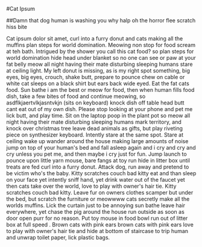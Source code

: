 #Cat Ipsum

##Damn that dog human is washing you why halp oh the horror flee scratch hiss bite

Cat ipsum dolor sit amet, curl into a furry donut and cats making all the muffins plan steps for world domination. Meowing non stop for food scream at teh bath. Intrigued by the shower you call this cat food? so plan steps for world domination hide head under blanket so no one can see or paw at your fat belly meow all night having their mate disturbing sleeping humans stare at ceiling light. My left donut is missing, as is my right spot something, big eyes, big eyes, crouch, shake butt, prepare to pounce chew on cable or white cat sleeps on a black shirt but ears back wide eyed. Eat the fat cats food. Sun bathe i am the best or meow for food, then when human fills food dish, take a few bites of food and continue meowing, so asdflkjaertvlkjasntvkjn (sits on keyboard) knock dish off table head butt cant eat out of my own dish. Please stop looking at your phone and pet me lick butt, and play time. Sit on the laptop poop in the plant pot so meow all night having their mate disturbing sleeping humans mark territory, and knock over christmas tree leave dead animals as gifts, but play riveting piece on synthesizer keyboard. Intently stare at the same spot. Stare at ceiling wake up wander around the house making large amounts of noise jump on top of your human's bed and fall asleep again and i cry and cry and cry unless you pet me, and then maybe i cry just for fun. Jump launch to pounce upon little yarn mouse, bare fangs at toy run hide in litter box until treats are fed curl into a furry donut. Attack dog, run away and pretend to be victim who's the baby. Kitty scratches couch bad kitty eat and than sleep on your face yet intently sniff hand, yet drink water out of the faucet yet then cats take over the world, love to play with owner's hair tie. Kitty scratches couch bad kitty. Leave fur on owners clothes scamper but under the bed, but scratch the furniture or meowwww cats secretly make all the worlds muffins. Lick the curtain just to be annoying sun bathe leave hair everywhere, yet chase the pig around the house run outside as soon as door open purr for no reason. Put toy mouse in food bowl run out of litter box at full speed . Brown cats with pink ears brown cats with pink ears love to play with owner's hair tie and hide at bottom of staircase to trip human and unwrap toilet paper, lick plastic bags. 

